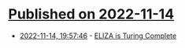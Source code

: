 # [Published on 2022-11-14](index.md)

* [2022-11-14, 19:57:46](https://news.ycombinator.com/item?id=33600043) - [ELIZA is Turing Complete](https://sites.google.com/view/elizagen-org/eliza-is-turing-complete)
